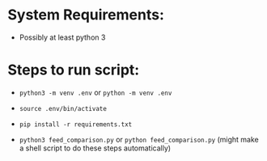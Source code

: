 # System Requirements:

- Possibly at least python 3 


# Steps to run script:

- ```python3 -m venv .env``` or ```python -m venv .env```

- ```source .env/bin/activate```
- ```pip install -r requirements.txt```
- ```python3 feed_comparison.py``` or ```python feed_comparison.py``` (might make a shell script to do these steps automatically)